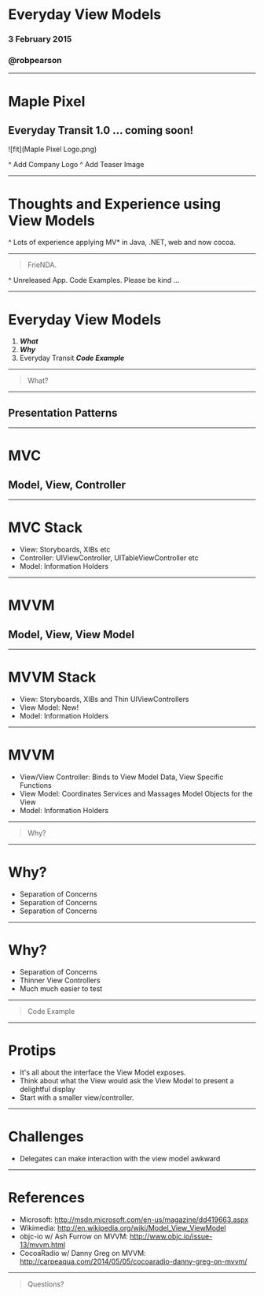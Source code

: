 # Everyday View Models

### 3 February 2015
### @robpearson

---

# Maple Pixel

## Everyday Transit 1.0 ... coming soon!

![fit](Maple Pixel Logo.png)

^ Add Company Logo
^ Add Teaser Image

---

# Thoughts and Experience using View Models

^ Lots of experience applying MV* in Java, .NET, web and now cocoa.

---

> FrieNDA.

^ Unreleased App.  Code Examples.  Please be kind ...

---

# Everyday View Models

1. __*What*__
2. __*Why*__
3. Everyday Transit __*Code Example*__

---

> What?

---

## Presentation Patterns

---

# MVC

## Model, View, Controller

---

# MVC Stack

* View: Storyboards, XIBs etc
* Controller: UIViewController, UITableViewController etc
* Model: Information Holders

---

# MVVM

## Model, View, View Model

---

# MVVM Stack

* View: Storyboards, XIBs and Thin UIViewControllers
* View Model: New!
* Model: Information Holders

---

# MVVM

* View/View Controller: Binds to View Model Data, View Specific Functions
* View Model: Coordinates Services and Massages Model Objects for the View
* Model: Information Holders

---

> Why?

---

# Why?

* Separation of Concerns
* Separation of Concerns
* Separation of Concerns

---

# Why?

* Separation of Concerns
* Thinner View Controllers
* Much much easier to test

---

> Code Example

---

# Protips

* It's all about the interface the View Model exposes.
* Think about what the View would ask the View Model to present a delightful display
* Start with a smaller view/controller.

---

# Challenges

* Delegates can make interaction with the view model awkward

---

# References

* Microsoft: http://msdn.microsoft.com/en-us/magazine/dd419663.aspx
* Wikimedia: http://en.wikipedia.org/wiki/Model_View_ViewModel
* objc-io w/ Ash Furrow on MVVM: http://www.objc.io/issue-13/mvvm.html
* CocoaRadio w/ Danny Greg on MVVM: http://carpeaqua.com/2014/05/05/cocoaradio-danny-greg-on-mvvm/

---

> Questions?
